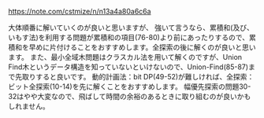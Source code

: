 https://note.com/cstmize/n/n13a4a80a6c6a

大体順番に解いていくのが良いと思いますが、
強いて言うなら、累積和(及び、いもす法)を利用する問題が累積和の項目(76-80)より前にあったりするので、累積和を早めに片付けることをおすすめします。全探索の後に解くのが良いと思います。
また、最小全域木問題はクラスカル法を用いて解くのですが、Union Find木というデータ構造を知っていないといけないので、Union-Find(85-87)まで先取りすると良いです。
動的計画法：bit DP(49-52)が難しければ、全探索：ビット全探索(10-14)を先に解くことをおすすめします。
幅優先探索の問題30-32はやや大変なので、飛ばして時間の余裕のあるときに取り組むのが良いかもしれません。
